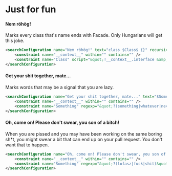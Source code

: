 # Just for fun

#### Nem röhög!
Marks every class that's name ends with Facade. Only Hungarians will get this joke.
```xml
<searchConfiguration name="Nem röhög!" text="class $Class$ {}" recursive="true" caseInsensitive="true" type="JAVA">
    <constraint name="__context__" within="" contains="" />
    <constraint name="Class" script="&quot;!__context__.interface &amp;&amp; !__context__.enum&quot;" regexp=".*Facade$" target="true" within="" contains="" />
</searchConfiguration>
```
#### Get your shit together, mate...
Marks words that may be a signal that you are lazy.
```xml
<searchConfiguration name="Get your shit together, mate..." text="$Something$" recursive="true" caseInsensitive="true" type="JAVA">
    <constraint name="__context__" within="" contains="" />
    <constraint name="Something" regexp="&quot;?(something|whatever|nevermind|idontknow|whocares|anything|anywho|whoever|justbecause)&quot;?" within="" contains="" />
</searchConfiguration>
```

#### Oh, come on! Please don't swear, you son of a bitch!
When you are pissed and you may have been working on the same boring sh*t, you might swear a bit that can end up on your pull request. You don't want that to happen.
```xml
<searchConfiguration name="Oh, come on! Please don't swear, you son of a bitch!" text="$Something$" recursive="true" caseInsensitive="true" type="JAVA">
    <constraint name="__context__" within="" contains="" />
    <constraint name="Something" regexp="&quot;?(lofasz|fuck|shit)&quot;?" within="" contains="" />
</searchConfiguration>
```

